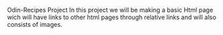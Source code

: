 Odin-Recipes Project
In this project we will be making a basic Html page wich will have links to other html pages through relative links and will also consists of images.
